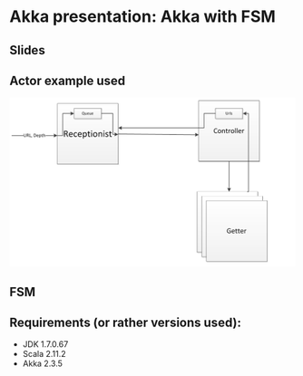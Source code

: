 # Akka presentation: Akka with FSM


## Slides

## Actor example used
![Actor Example](etc/img/ActorExample.png)

## FSM

## Requirements (or rather versions used):
* JDK 1.7.0.67
* Scala 2.11.2
* Akka 2.3.5

